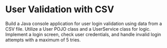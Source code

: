 # User Validation with CSV
Build a Java console application for user login validation using data from a CSV file. Utilize a User POJO class and a UserService class for logic. Implement a login screen, check user credentials, and handle invalid login attempts with a maximum of 5 tries. 
